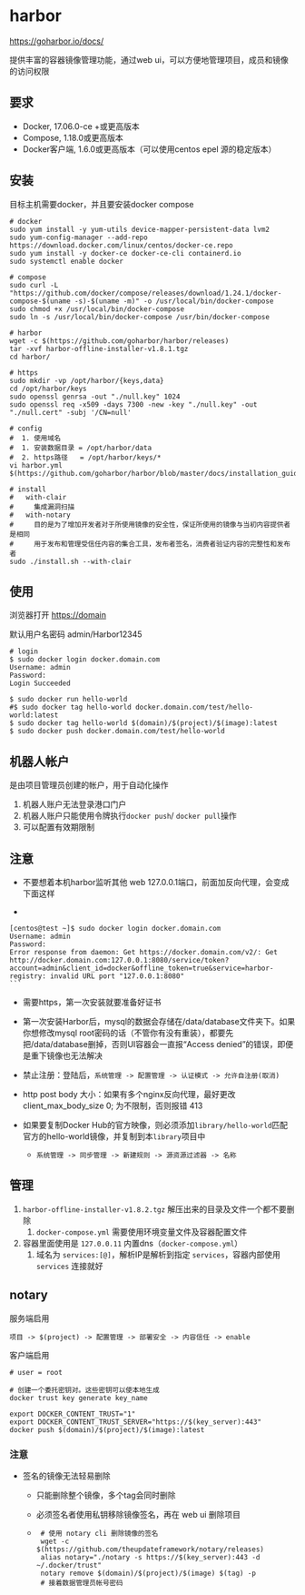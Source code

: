 # harbor

<https://goharbor.io/docs/>

提供丰富的容器镜像管理功能，通过web ui，可以方便地管理项目，成员和镜像的访问权限



## 要求

*   Docker, 17.06.0-ce +或更高版本
*   Compose, 1.18.0或更高版本
*   Docker客户端, 1.6.0或更高版本（可以使用centos epel 源的稳定版本）



## 安装

目标主机需要docker，并且要安装docker compose

```shell
# docker
sudo yum install -y yum-utils device-mapper-persistent-data lvm2
sudo yum-config-manager --add-repo https://download.docker.com/linux/centos/docker-ce.repo
sudo yum install -y docker-ce docker-ce-cli containerd.io
sudo systemctl enable docker

# compose
sudo curl -L "https://github.com/docker/compose/releases/download/1.24.1/docker-compose-$(uname -s)-$(uname -m)" -o /usr/local/bin/docker-compose
sudo chmod +x /usr/local/bin/docker-compose
sudo ln -s /usr/local/bin/docker-compose /usr/bin/docker-compose
```

```shell
# harbor
wget -c $(https://github.com/goharbor/harbor/releases)
tar -xvf harbor-offline-installer-v1.8.1.tgz
cd harbor/

# https
sudo mkdir -vp /opt/harbor/{keys,data}
cd /opt/harbor/keys
sudo openssl genrsa -out "./null.key" 1024
sudo openssl req -x509 -days 7300 -new -key "./null.key" -out "./null.cert" -subj '/CN=null'

# config
#  1. 使用域名 
#  1. 安装数据目录 = /opt/harbor/data
#  2. https路径   = /opt/harbor/keys/*
vi harbor.yml
$(https://github.com/goharbor/harbor/blob/master/docs/installation_guide.md)

# install
#   with-clair
#     集成漏洞扫描
#   with-notary
#     目的是为了增加开发者对于所使用镜像的安全性，保证所使用的镜像与当初内容提供者是相同
#     用于发布和管理受信任内容的集合工具，发布者签名，消费者验证内容的完整性和发布者
sudo ./install.sh --with-clair
```



## 使用

浏览器打开 <https://domain>

默认用户名密码 admin/Harbor12345

```shell
# login
$ sudo docker login docker.domain.com
Username: admin
Password: 
Login Succeeded

$ sudo docker run hello-world
#$ sudo docker tag hello-world docker.domain.com/test/hello-world:latest
$ sudo docker tag hello-world $(domain)/$(project)/$(image):latest
$ sudo docker push docker.domain.com/test/hello-world
```



## 机器人帐户

是由项目管理员创建的帐户，用于自动化操作

1.  机器人账户无法登录港口门户
2.  机器人账户只能使用令牌执行`docker push`/ `docker pull`操作
3.  可以配置有效期限制



## 注意

*   不要想着本机harbor监听其他 web 127.0.0.1端口，前面加反向代理，会变成下面这样
  *   ```shell
    [centos@test ~]$ sudo docker login docker.domain.com
    Username: admin
    Password: 
    Error response from daemon: Get https://docker.domain.com/v2/: Get http://docker.domain.com:127.0.0.1:8080/service/token?account=admin&client_id=docker&offline_token=true&service=harbor-registry: invalid URL port "127.0.0.1:8080"
    ```

*   需要https，第一次安装就要准备好证书

*   第一次安装Harbor后，mysql的数据会存储在/data/database文件夹下。如果你想修改mysql root密码的话（不管你有没有重装），都要先把/data/database删掉，否则UI容器会一直报“Access denied”的错误，即便是重下镜像也无法解决

*   禁止注册：登陆后，`系统管理 -> 配置管理 -> 认证模式 -> 允许自注册(取消)`

*   http post body 大小：如果有多个nginx反向代理，最好更改 client_max_body_size 0; 为不限制，否则报错 413

*   如果要复制Docker Hub的官方映像，则必须添加`library/hello-world`匹配官方的hello-world镜像，并复制到本`library`项目中

    *   ```
        系统管理 -> 同步管理 -> 新建规则 -> 源资源过滤器 -> 名称
        ```



## 管理

1.  `harbor-offline-installer-v1.8.2.tgz` 解压出来的目录及文件一个都不要删除
    1.  `docker-compose.yml` 需要使用环境变量文件及容器配置文件
2.  容器里面使用是 `127.0.0.11` 内置dns（`docker-compose.yml`）
    1.  域名为 `services:[@]`，解析IP是解析到指定 `services`，容器内部使用 `services` 连接就好



## notary

服务端启用

```
项目 -> $(project) -> 配置管理 -> 部署安全 -> 内容信任 -> enable
```

客户端启用

```shell
# user = root

# 创建一个委托密钥对。这些密钥可以使本地生成
docker trust key generate key_name

export DOCKER_CONTENT_TRUST="1"
export DOCKER_CONTENT_TRUST_SERVER="https://$(key_server):443"
docker push $(domain)/$(project)/$(image):latest
```

### 注意

*  签名的镜像无法轻易删除

    *  只能删除整个镜像，多个tag会同时删除

    *  必须签名者使用私钥移除镜像签名，再在 web ui 删除项目

    *  ```shell
        # 使用 notary cli 删除镜像的签名
        wget -c $(https://github.com/theupdateframework/notary/releases)
        alias notary="./notary -s https://$(key_server):443 -d ~/.docker/trust"
        notary remove $(domain)/$(project)/$(image) $(tag) -p
        # 接着数据管理员帐号密码
        ```


